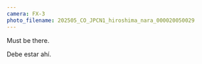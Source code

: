 ```yaml
---
camera: FX-3
photo_filename: 202505_CO_JPCN1_hiroshima_nara_000020050029
---
```


Must be there.

Debe estar ahí.

